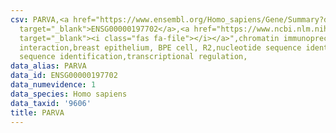 ```yaml
---
csv: PARVA,<a href="https://www.ensembl.org/Homo_sapiens/Gene/Summary?db=core;g=ENSG00000197702"
  target="_blank">ENSG00000197702</a>,<a href="https://www.ncbi.nlm.nih.gov/pubmed/22863008"
  target="_blank"><i class="fas fa-file"></i></a>",chromatin immunoprecipitation assay,direct
  interaction,breast epithelium, BPE cell, R2,nucleotide sequence identification,nucleotide
  sequence identification,transcriptional regulation,
data_alias: PARVA
data_id: ENSG00000197702
data_numevidence: 1
data_species: Homo sapiens
data_taxid: '9606'
title: PARVA
---
```

